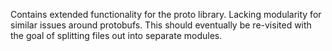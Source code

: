 Contains extended functionality for the proto library. Lacking modularity for similar issues around protobufs. This should
eventually be re-visited with the goal of splitting files out into separate modules.

